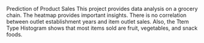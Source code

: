 Prediction of Product Sales
This project provides data analysis on a grocery chain.
The heatmap provides important insights.  There is no correlation between outlet establishment years and item outlet sales. 
Also, the Ttem Type Histogram shows that most items sold are fruit, vegetables, and snack foods. 
